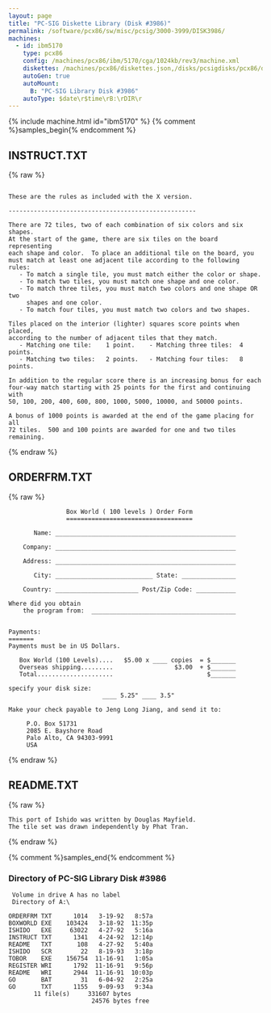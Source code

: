 ```yaml
---
layout: page
title: "PC-SIG Diskette Library (Disk #3986)"
permalink: /software/pcx86/sw/misc/pcsig/3000-3999/DISK3986/
machines:
  - id: ibm5170
    type: pcx86
    config: /machines/pcx86/ibm/5170/cga/1024kb/rev3/machine.xml
    diskettes: /machines/pcx86/diskettes.json,/disks/pcsigdisks/pcx86/diskettes.json
    autoGen: true
    autoMount:
      B: "PC-SIG Library Disk #3986"
    autoType: $date\r$time\rB:\rDIR\r
---
```


{% include machine.html id="ibm5170" %}
{% comment %}samples_begin{% endcomment %}

## INSTRUCT.TXT

{% raw %}
```

These are the rules as included with the X version.

----------------------------------------------------

There are 72 tiles, two of each combination of six colors and six shapes.
At the start of the game, there are six tiles on the board representing
each shape and color.  To place an additional tile on the board, you
must match at least one adjacent tile according to the following rules:
   - To match a single tile, you must match either the color or shape.
   - To match two tiles, you must match one shape and one color.
   - To match three tiles, you must match two colors and one shape OR two
     shapes and one color.
   - To match four tiles, you must match two colors and two shapes.

Tiles placed on the interior (lighter) squares score points when placed,
according to the number of adjacent tiles that they match.
   - Matching one tile:    1 point.    - Matching three tiles:  4 points.
   - Matching two tiles:   2 points.   - Matching four tiles:   8 points.

In addition to the regular score there is an increasing bonus for each
four-way match starting with 25 points for the first and continuing with
50, 100, 200, 400, 600, 800, 1000, 5000, 10000, and 50000 points.

A bonus of 1000 points is awarded at the end of the game placing for all
72 tiles.  500 and 100 points are awarded for one and two tiles remaining.
```
{% endraw %}

## ORDERFRM.TXT

{% raw %}
```
                Box World ( 100 levels ) Order Form
                ===================================

       Name: __________________________________________________

    Company: __________________________________________________

    Address: __________________________________________________

       City: ___________________________ State: _______________

    Country: _______________________ Post/Zip Code: ___________

Where did you obtain
    the program from:  ________________________________________


Payments:
=======
Payments must be in US Dollars.

   Box World (100 Levels)....   $5.00 x ____ copies  = $_______
   Overseas shipping.........                 $3.00  + $_______
   Total.....................                          $_______

specify your disk size:
                          ____ 5.25" ____ 3.5"

Make your check payable to Jeng Long Jiang, and send it to:

     P.O. Box 51731
     2085 E. Bayshore Road
     Palo Alto, CA 94303-9991
     USA
```
{% endraw %}

## README.TXT

{% raw %}
```
This port of Ishido was written by Douglas Mayfield.
The tile set was drawn independently by Phat Tran.

```
{% endraw %}

{% comment %}samples_end{% endcomment %}

### Directory of PC-SIG Library Disk #3986

     Volume in drive A has no label
     Directory of A:\

    ORDERFRM TXT      1014   3-19-92   8:57a
    BOXWORLD EXE    103424   3-18-92  11:35p
    ISHIDO   EXE     63022   4-27-92   5:16a
    INSTRUCT TXT      1341   4-24-92  12:14p
    README   TXT       108   4-27-92   5:40a
    ISHIDO   SCR        22   8-19-93   3:18p
    TOBOR    EXE    156754  11-16-91   1:05a
    REGISTER WRI      1792  11-16-91   9:56p
    README   WRI      2944  11-16-91  10:03p
    GO       BAT        31   6-04-92   2:25a
    GO       TXT      1155   9-09-93   9:34a
           11 file(s)     331607 bytes
                           24576 bytes free
